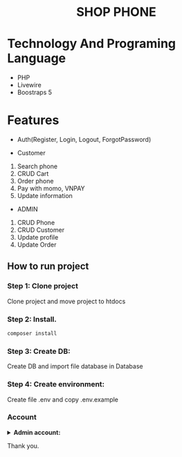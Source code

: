 <h1 align="center"> SHOP PHONE </h1>

# Technology And Programing Language

-   PHP
-   Livewire
-   Boostraps 5


# Features

-   Auth(Register, Login, Logout, ForgotPassword)

*   Customer

1.  Search phone
2.  CRUD Cart
3.  Order phone
4.  Pay with momo, VNPAY
4.  Update information

-   ADMIN

1.  CRUD Phone
2.  CRUD Customer
3.  Update profile
5.  Update Order


## How to run project

### Step 1: Clone project

Clone project and move project to htdocs

### Step 2: Install.

```bash
composer install
```
### Step 3: Create DB:
Create DB and import file database in Database

### Step 4: Create environment:
Create file .env and copy .env.example



### Account

<details>
    <summary><strong>Admin account:</strong></summary>
    <p>Account: admin</p>
    <p>Password: Admin@123</p>
</details>


Thank you.